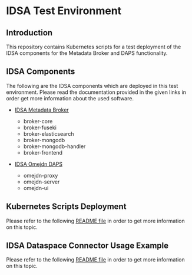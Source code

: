 # IDSA Test Environment

## Introduction
This repository contains Kubernetes scripts for a test deployment of the IDSA components for the Metadata Broker and DAPS functionality.

## IDSA Components
The following are the IDSA components which are deployed in this test environment. Please read the documentation provided in the given links in order get more information about the used software.

* [IDSA Metadata Broker](https://github.com/International-Data-Spaces-Association/metadata-broker-open-core)
  * broker-core
  * broker-fuseki
  * broker-elasticsearch
  * broker-mongodb
  * broker-mongodb-handler
  * broker-frontend

* [IDSA Omejdn DAPS](https://github.com/International-Data-Spaces-Association/omejdn-daps)
  * omejdn-proxy
  * omejdn-server
  * omejdn-ui

## Kubernetes Scripts Deployment
Please refer to the following [README file](https://github.com/GAIA-X4PLC-AAD/idsa-environment/tree/main/idsa/src/k8s) in order to get more information on this topic.

## IDSA Dataspace Connector Usage Example
Please refer to the following [README file](https://github.com/GAIA-X4PLC-AAD/idsa-environment/tree/main/idsa/src/docker-compose/connector-example) in order to get more information on this topic.

